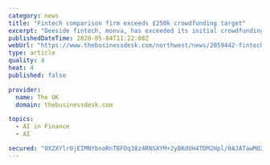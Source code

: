 ```yaml
---
category: news
title: "Fintech comparison firm exceeds £250k crowdfunding target"
excerpt: "Deeside fintech, monva, has exceeded its initial crowdfunding target of £250,000, as it enters a period of overfunding across the next two weeks. Despite the uncertainty caused by the coronavirus pandemic,"
publishedDateTime: 2020-05-04T11:22:00Z
webUrl: "https://www.thebusinessdesk.com/northwest/news/2059442-fintech-comparison-firm-exceeds-250k-crowdfunding-target"
type: article
quality: 4
heat: 4
published: false

provider:
  name: The UK
  domain: thebusinessdesk.com

topics:
  - AI in Finance
  - AI

secured: "OXZXYlr0jEIMNYbnoRnTBFOq38z4RNSXYM+2yBKdUH4TDM2Hpl/0AJATawMO244KFsLvfkHXzOGD5JUwL2FIyUfpipVaCmk4GK/xQN1CvUjb4nh4KBMMsIqcdYUp1uP5NnaUpHmPhW71OoUNOeXfUKnl/POyR4B6H7VQjUosu2mBk1rZtaxya046T9cHTZlokeHm7/x4WbOAwJuRw3+jGXBMPhBLu2DBOVILMknoYbFUNMW5x4G9PuEIfBDjtIDeaOqHRZXZexG/sDo5EWQZ6yZq5JYZFD0UHZoVKPR5G/5vZt+wr1HRWJnrVjUoMx/k/ukIcVLA2qzcwA26c819ARZ+1j8QRQ5E65cs8cXNxctX6AwUJjeuszxCV0T0YAtu3mQCD60eG6tL+VCIc+kMqy2fHJNRjXFlFd0uNkWO+QlfhpfnOfQvR6iQSQvk0Hi91xZuVtgkwVwoxHKY7hJCoQRBZGzyWkbHwNljJ8uYENc=;81QiFfqO/h5NZQc21M2Jvg=="
---
```


